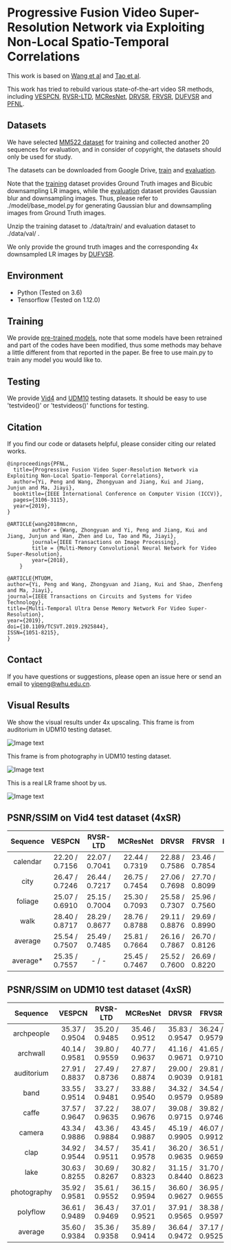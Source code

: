 # Progressive Fusion Video Super-Resolution Network via Exploiting Non-Local Spatio-Temporal Correlations
This work is based on [Wang et al](https://github.com/psychopa4/MMCNN) and [Tao et al](https://github.com/jiangsutx/SPMC_VideoSR).

This work has tried to rebuild various state-of-the-art video SR methods, including [VESPCN](http://openaccess.thecvf.com/content_cvpr_2017/html/Caballero_Real-Time_Video_Super-Resolution_CVPR_2017_paper.html), 
[RVSR-LTD](http://openaccess.thecvf.com/content_iccv_2017/html/Liu_Robust_Video_Super-Resolution_ICCV_2017_paper.html), 
[MCResNet](https://www.researchgate.net/publication/313830988_Video_Super-Resolution_via_Motion_Compensation_and_Deep_Residual_Learning), 
[DRVSR](http://openaccess.thecvf.com/content_iccv_2017/html/Tao_Detail-Revealing_Deep_Video_ICCV_2017_paper.html), 
[FRVSR](http://openaccess.thecvf.com/content_cvpr_2018/html/Sajjadi_Frame-Recurrent_Video_Super-Resolution_CVPR_2018_paper.html), 
[DUFVSR](http://openaccess.thecvf.com/content_cvpr_2018/html/Jo_Deep_Video_Super-Resolution_CVPR_2018_paper.html) and 
[PFNL](http://openaccess.thecvf.com/content_ICCV_2019/html/Yi_Progressive_Fusion_Video_Super-Resolution_Network_via_Exploiting_Non-Local_Spatio-Temporal_Correlations_ICCV_2019_paper.html).

## Datasets
We have selected [MM522 dataset](https://github.com/psychopa4/MMCNN) for training and collected another 20 sequences for evaluation, and in consider of copyright, the datasets should only be used for study.

The datasets can be downloaded from Google Drive, [train](https://drive.google.com/open?id=1xPMYiA0JwtUe9GKiUa4m31XvDPnX7Juu) and [evaluation](https://drive.google.com/file/d/1Px0xAE2EUzXbgfDJZVR2KfG7zAk7wPZO/view?usp=sharing).

Note that the [training](https://drive.google.com/open?id=1xPMYiA0JwtUe9GKiUa4m31XvDPnX7Juu) dataset provides Ground Truth images and Bicubic downsampling LR images, while the [evaluation](https://drive.google.com/file/d/1Px0xAE2EUzXbgfDJZVR2KfG7zAk7wPZO/view?usp=sharing) dataset provides Gaussian blur and downsampling images. Thus, please refer to ./model/base_model.py for generating Gaussian blur and downsampling images from Ground Truth images.

Unzip the training dataset to ./data/train/ and evaluation dataset to ./data/val/ .

We only provide the ground truth images and the corresponding 4x downsampled LR images by [DUFVSR](https://github.com/yhjo09/VSR-DUF).

## Environment
  - Python (Tested on 3.6)
  - Tensorflow (Tested on 1.12.0)

## Training
We provide [pre-trained models](https://drive.google.com/file/d/1RuiuQngwRx0ea_ZTHXhbqIrLgfVCOoKD/view?usp=sharing), note that some models have been retrained and part of the codes have been modified, thus some methods may behave a little different from that reported in the paper.
Be free to use main.py to train any model you would like to.

## Testing
We provide [Vid4](https://drive.google.com/file/d/1-Sy3t0zgbUskX1rr2Vu7oM9ssLlfIvzd/view?usp=sharing) and [UDM10](https://drive.google.com/file/d/1IEURw2U4V9KNejw3YptPL6gWM2xLE6bq/view?usp=sharing) testing datasets.
It should be easy to use 'testvideo()' or 'testvideos()' functions for testing.

## Citation
If you find our code or datasets helpful, please consider citing our related works.
```
@inproceedings{PFNL,
  title={Progressive Fusion Video Super-Resolution Network via Exploiting Non-Local Spatio-Temporal Correlations},
  author={Yi, Peng and Wang, Zhongyuan and Jiang, Kui and Jiang, Junjun and Ma, Jiayi},
  booktitle={IEEE International Conference on Computer Vision (ICCV)},
  pages={3106-3115},
  year={2019},
}

@ARTICLE{wang2018mmcnn,
        author = {Wang, Zhongyuan and Yi, Peng and Jiang, Kui and Jiang, Junjun and Han, Zhen and Lu, Tao and Ma, Jiayi},
        journal={IEEE Transactions on Image Processing},
        title = {Multi-Memory Convolutional Neural Network for Video Super-Resolution},
        year={2018},
    }

@ARTICLE{MTUDM, 
author={Yi, Peng and Wang, Zhongyuan and Jiang, Kui and Shao, Zhenfeng and Ma, Jiayi}, 
journal={IEEE Transactions on Circuits and Systems for Video Technology}, 
title={Multi-Temporal Ultra Dense Memory Network For Video Super-Resolution}, 
year={2019}, 
doi={10.1109/TCSVT.2019.2925844}, 
ISSN={1051-8215},
}
```

## Contact
If you have questions or suggestions, please open an issue here or send an email to yipeng@whu.edu.cn.

## Visual Results
We show the visual results under 4x upscaling.
This frame is from auditorium in UDM10 testing dataset.

![Image text](https://github.com/psychopa4/PFNL/blob/master/pictures/comp0.jpg)

This frame is from photography in UDM10 testing dataset.

![Image text](https://github.com/psychopa4/PFNL/blob/master/pictures/comp1.jpg)

This is a real LR frame shoot by us.

![Image text](https://github.com/psychopa4/PFNL/blob/master/pictures/comp2.jpg)

## PSNR/SSIM on Vid4 test dataset (4xSR)
| Sequence | VESPCN | RVSR-LTD | MCResNet | DRVSR | FRVSR | DUF_52L | PFNL |
|:---:|:---:|:---:|:---:|:---:|:---:|:---:|:---:|
|calendar | 22.20 / 0.7156 | 22.07 / 0.7041 | 22.44 / 0.7319 | 22.88 / 0.7586 | 23.46 / 0.7854 | 23.85 / 0.8052 | 24.37 / 0.8246 |
|city | 26.47 / 0.7246 | 26.44 / 0.7217 | 26.75 / 0.7454 | 27.06 / 0.7698 | 27.70 / 0.8099 | 27.97 / 0.8253 | 28.09 / 0.8385 |
|foliage | 25.07 / 0.6910 | 25.15 / 0.7004 | 25.30 / 0.7093 | 25.58 / 0.7307 | 25.96 / 0.7560 | 26.22 / 0.7646 | 26.51 / 0.7768 |
|walk | 28.40 / 0.8717 | 28.29 / 0.8677 | 28.76 / 0.8788 | 29.11 / 0.8876 | 29.69 / 0.8990 | 30.47 / 0.9118 | 30.64 / 0.9134 |
|average | 25.54 / 0.7507 | 25.49 / 0.7485 | 25.81 / 0.7664 | 26.16 / 0.7867 | 26.70 / 0.8126 | 27.13 / 0.8267 | 27.41 / 0.8383 |
|average* | 25.35 / 0.7557 | - / - | 25.45 / 0.7467 | 25.52 / 0.7600 | 26.69 / 0.8220 | 27.34 / 0.8327 | 27.41 / 0.8383 |

## PSNR/SSIM on UDM10 test dataset (4xSR)
| Sequence | VESPCN | RVSR-LTD | MCResNet | DRVSR | FRVSR | DUF_52L | PFNL |
|:---:|:---:|:---:|:---:|:---:|:---:|:---:|:---:|
|archpeople | 35.37 / 0.9504 | 35.20 / 0.9485 | 35.46 / 0.9512 | 35.83 / 0.9547 | 36.24 / 0.9579 | 36.92 / 0.9638 | 38.35 / 0.9724 |
|archwall | 40.14 / 0.9581 | 39.80 / 0.9559 | 40.77 / 0.9637 | 41.16 / 0.9671 | 41.65 / 0.9710 | 42.53 / 0.9754 | 43.55 / 0.9792 |
|auditorium | 27.91 / 0.8837 | 27.49 / 0.8736 | 27.87 / 0.8874 | 29.00 / 0.9039 | 29.81 / 0.9181 | 30.27 / 0.9257 | 31.18 / 0.9369 |
|band | 33.55 / 0.9514 | 33.27 / 0.9481 | 33.88 / 0.9540 | 34.32 / 0.9579 | 34.54 / 0.9589 | 35.49 / 0.9660 | 36.01 / 0.9691 |
|caffe | 37.57 / 0.9647 | 37.22 / 0.9635 | 38.07 / 0.9676 | 39.08 / 0.9715 | 39.82 / 0.9746 | 41.03 / 0.9785 | 41.84 / 0.9808 |
|camera | 43.34 / 0.9886 | 43.36 / 0.9884 | 43.45 / 0.9887 | 45.19 / 0.9905 | 46.07 / 0.9912 | 47.30 / 0.9927 | 49.26 / 0.9941 |
|clap | 34.92 / 0.9544 | 34.57 / 0.9511 | 35.41 / 0.9578 | 36.20 / 0.9635 | 36.51 / 0.9659 | 37.70 / 0.9719 | 38.33 / 0.9756 |
|lake | 30.63 / 0.8255 | 30.69 / 0.8267 | 30.82 / 0.8323 | 31.15 / 0.8440 | 31.70 / 0.8623 | 32.06 / 0.8730 | 32.53 / 0.8865 |
|photography | 35.92 / 0.9581 | 35.61 / 0.9552 | 36.15 / 0.9594 | 36.60 / 0.9627 | 36.95 / 0.9655 | 38.02 / 0.9719 | 38.95 / 0.9768 |
|polyflow | 36.61 / 0.9489 | 36.43 / 0.9469 | 37.01 / 0.9521 | 37.91 / 0.9565 | 38.38 / 0.9597 | 39.25 / 0.9667 | 40.04 / 0.9734 |
|average | 35.60 / 0.9384 | 35.36 / 0.9358 | 35.89 / 0.9414 | 36.64 / 0.9472 | 37.17 / 0.9525 | 38.05 / 0.9586 | 39.00 / 0.9645 |